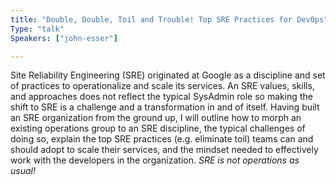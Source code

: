 ```yaml
---
title: "Double, Double, Toil and Trouble! Top SRE Practices for DevOps"
Type: "talk"
Speakers: ["john-esser"]

---
```

Site Reliability Engineering (SRE) originated at Google as a discipline and set of practices to operationalize and scale its services. An SRE values, skills, and approaches does not reflect the typical SysAdmin role so making the shift to SRE is a challenge and a transformation in and of itself. Having built an SRE organization from the ground up, I will outline how to morph an existing operations group to an SRE discipline, the typical challenges of doing so, explain the top SRE practices (e.g. eliminate toil) teams can and should adopt to scale their services, and the mindset needed to effectively work with the developers in the organization. _SRE is not operations as usual!_
